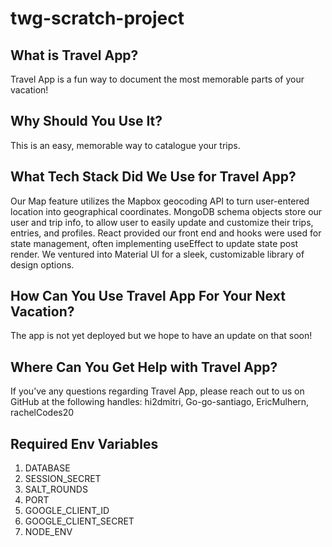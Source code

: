 # twg-scratch-project


## What is Travel App?

Travel App is a fun way to document the most memorable parts of your vacation!

## Why Should You Use It?

This is an easy, memorable way to catalogue your trips.

## What Tech Stack Did We Use for Travel App?

Our Map feature utilizes the Mapbox geocoding API to turn user-entered location into geographical coordinates. MongoDB schema objects store our user and trip info, to allow user to easily update and customize their trips, entries, and profiles. React provided our front end and hooks were used for state management, often implementing useEffect to update state post render. We ventured into Material UI for a sleek, customizable library of design options.

## How Can You Use Travel App For Your Next Vacation?
The app is not yet deployed but we hope to have an update on that soon!

## Where Can You Get Help with Travel App?

If you’ve any questions regarding Travel App, please reach out to us on GitHub at the following handles:
hi2dmitri, Go-go-santiago, EricMulhern, rachelCodes20



## Required Env Variables
1. DATABASE
1. SESSION_SECRET
1. SALT_ROUNDS
1. PORT
1. GOOGLE_CLIENT_ID
1. GOOGLE_CLIENT_SECRET
1. NODE_ENV
